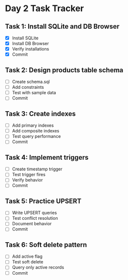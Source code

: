 # Day 2 Task Tracker

## Task 1: Install SQLite and DB Browser
- [x] Install SQLite
- [x] Install DB Browser
- [x] Verify installations
- [x] Commit

## Task 2: Design products table schema
- [ ] Create schema.sql
- [ ] Add constraints
- [ ] Test with sample data
- [ ] Commit

## Task 3: Create indexes
- [ ] Add primary indexes
- [ ] Add composite indexes
- [ ] Test query performance
- [ ] Commit

## Task 4: Implement triggers
- [ ] Create timestamp trigger
- [ ] Test trigger fires
- [ ] Verify behavior
- [ ] Commit

## Task 5: Practice UPSERT
- [ ] Write UPSERT queries
- [ ] Test conflict resolution
- [ ] Document behavior
- [ ] Commit

## Task 6: Soft delete pattern
- [ ] Add active flag
- [ ] Test soft delete
- [ ] Query only active records
- [ ] Commit
